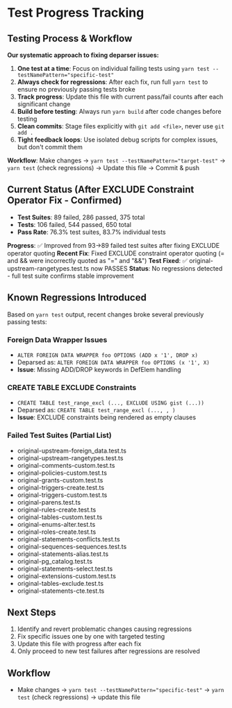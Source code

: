 # Test Progress Tracking

## Testing Process & Workflow
**Our systematic approach to fixing deparser issues:**

1. **One test at a time**: Focus on individual failing tests using `yarn test --testNamePattern="specific-test"`
2. **Always check for regressions**: After each fix, run full `yarn test` to ensure no previously passing tests broke
3. **Track progress**: Update this file with current pass/fail counts after each significant change
4. **Build before testing**: Always run `yarn build` after code changes before testing
5. **Clean commits**: Stage files explicitly with `git add <file>`, never use `git add .`
6. **Tight feedback loops**: Use isolated debug scripts for complex issues, but don't commit them

**Workflow**: Make changes → `yarn test --testNamePattern="target-test"` → `yarn test` (check regressions) → Update this file → Commit & push

## Current Status (After EXCLUDE Constraint Operator Fix - Confirmed)
- **Test Suites**: 89 failed, 286 passed, 375 total
- **Tests**: 106 failed, 544 passed, 650 total  
- **Pass Rate**: 76.3% test suites, 83.7% individual tests

**Progress**: ✅ Improved from 93→89 failed test suites after fixing EXCLUDE operator quoting
**Recent Fix**: Fixed EXCLUDE constraint operator quoting (= and && were incorrectly quoted as "=" and "&&")
**Test Fixed**: ✅ original-upstream-rangetypes.test.ts now PASSES
**Status**: No regressions detected - full test suite confirms stable improvement

## Known Regressions Introduced
Based on `yarn test` output, recent changes broke several previously passing tests:

### Foreign Data Wrapper Issues
- `ALTER FOREIGN DATA WRAPPER foo OPTIONS (ADD x '1', DROP x)` 
- Deparsed as: `ALTER FOREIGN DATA WRAPPER foo OPTIONS (x '1', X)`
- **Issue**: Missing ADD/DROP keywords in DefElem handling

### CREATE TABLE EXCLUDE Constraints
- `CREATE TABLE test_range_excl (..., EXCLUDE USING gist (...))`
- Deparsed as: `CREATE TABLE test_range_excl (..., , )`
- **Issue**: EXCLUDE constraints being rendered as empty clauses

### Failed Test Suites (Partial List)
- original-upstream-foreign_data.test.ts
- original-upstream-rangetypes.test.ts  
- original-comments-custom.test.ts
- original-policies-custom.test.ts
- original-grants-custom.test.ts
- original-triggers-create.test.ts
- original-triggers-custom.test.ts
- original-parens.test.ts
- original-rules-create.test.ts
- original-tables-custom.test.ts
- original-enums-alter.test.ts
- original-roles-create.test.ts
- original-statements-conflicts.test.ts
- original-sequences-sequences.test.ts
- original-statements-alias.test.ts
- original-pg_catalog.test.ts
- original-statements-select.test.ts
- original-extensions-custom.test.ts
- original-tables-exclude.test.ts
- original-statements-cte.test.ts

## Next Steps
1. Identify and revert problematic changes causing regressions
2. Fix specific issues one by one with targeted testing
3. Update this file with progress after each fix
4. Only proceed to new test failures after regressions are resolved

## Workflow
- Make changes → `yarn test --testNamePattern="specific-test"` → `yarn test` (check regressions) → update this file
